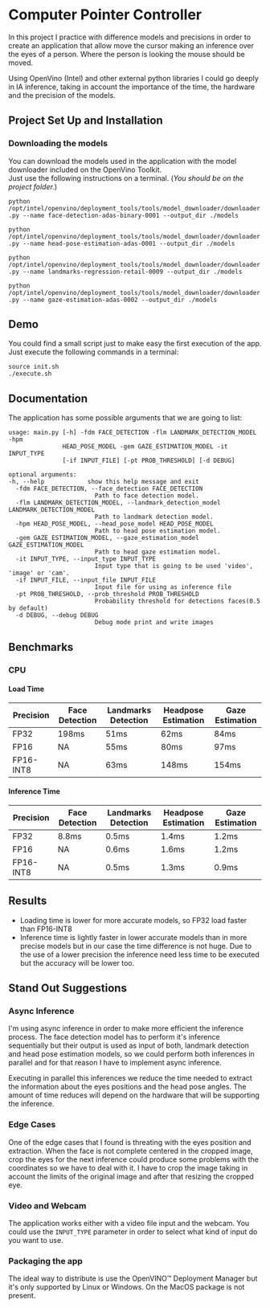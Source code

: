 # Computer Pointer Controller

In this project I practice with difference models and precisions in order to create an application that allow move the cursor making an inference over the eyes of a person. Where the person is looking the mouse should be moved.

Using OpenVino (Intel) and other external python libraries I could go deeply in IA inference, taking in account the importance of the time, the hardware and the precision of the models.

## Project Set Up and Installation
### Downloading the models
You can download the models used in the application with the model downloader included  on the OpenVino Toolkit.  
Just use the following instructions on a terminal. (*You should be on the project folder.*)

`python /opt/intel/openvino/deployment_tools/tools/model_downloader/downloader.py --name face-detection-adas-binary-0001 --output_dir ./models`

`python /opt/intel/openvino/deployment_tools/tools/model_downloader/downloader.py --name head-pose-estimation-adas-0001 --output_dir ./models`

`python /opt/intel/openvino/deployment_tools/tools/model_downloader/downloader.py --name landmarks-regression-retail-0009 --output_dir ./models`

`python /opt/intel/openvino/deployment_tools/tools/model_downloader/downloader.py --name gaze-estimation-adas-0002 --output_dir ./models`

## Demo
You could find a small script just to make easy the first execution of the app. Just execute the following commands in a terminal:
```
source init.sh
./execute.sh
```

## Documentation
The application has some possible arguments that we are going to list:

```
usage: main.py [-h] -fdm FACE_DETECTION -flm LANDMARK_DETECTION_MODEL -hpm
               HEAD_POSE_MODEL -gem GAZE_ESTIMATION_MODEL -it INPUT_TYPE
               [-if INPUT_FILE] [-pt PROB_THRESHOLD] [-d DEBUG]

optional arguments:  
-h, --help            show this help message and exit  
  -fdm FACE_DETECTION, --face_detection FACE_DETECTION  
                        Path to face detection model.  
  -flm LANDMARK_DETECTION_MODEL, --landmark_detection_model LANDMARK_DETECTION_MODEL  
                        Path to landmark detection model.  
  -hpm HEAD_POSE_MODEL, --head_pose_model HEAD_POSE_MODEL  
                        Path to head pose estimation model.  
  -gem GAZE_ESTIMATION_MODEL, --gaze_estimation_model GAZE_ESTIMATION_MODEL  
                        Path to head gaze estimation model.  
  -it INPUT_TYPE, --input_type INPUT_TYPE  
                        Input type that is going to be used 'video', 'image' or 'cam'.  
  -if INPUT_FILE, --input_file INPUT_FILE  
                        Input file for using as inference file  
  -pt PROB_THRESHOLD, --prob_threshold PROB_THRESHOLD  
                        Probability threshold for detections faces(0.5 by default)  
  -d DEBUG, --debug DEBUG  
                        Debug mode print and write images  
```

## Benchmarks
### CPU
#### Load Time
| Precision       | Face Detection   | Landmarks Detection        | Headpose Estimation | Gaze Estimation |
|--------------------|---------------|-----------|-------------|-----------|
|FP32      |  198ms        | 51ms     | 62ms       | 84ms     |
|FP16      |  NA           | 55ms     | 80ms       | 97ms     |  
|FP16-INT8 |  NA           | 63ms     | 148ms      | 154ms     |

#### Inference Time
| Precision       | Face Detection   | Landmarks Detection        | Headpose Estimation | Gaze Estimation |
|--------------------|---------------|-----------|-------------|-----------|
|FP32       | 8.8ms         | 0.5ms     | 1.4ms       | 1.2ms     |
|FP16       | NA            | 0.6ms     | 1.6ms       | 1.2ms     |
|FP16-INT8  | NA            | 0.5ms     | 1.3ms       | 0.9ms     |

## Results
* Loading time is lower for more accurate models, so FP32 load faster than FP16-INT8
* Inference time is lightly faster in lower accurate models than in more precise models but in our case the time difference is not huge. Due to the use of a lower precision the inference need less time to be executed but the accuracy will be lower too.

## Stand Out Suggestions

### Async Inference
I'm using async inference in order to make more efficient the inference process. The face detection model has to perform it's inference sequentially but their output is used as input of both, landmark detection and head pose estimation models, so we could perform both inferences in parallel and for that reason I have to implement async inference. 

Executing in parallel this inferences we reduce the time needed to extract the information about the eyes positions and the head pose angles. The amount of time reduces will depend on the hardware that will be supporting the inference.

### Edge Cases
One of the edge cases that I found is threating with the eyes position and extraction. When the face is not complete centered in the cropped image, crop the eyes for the next inference could produce some problems with the coordinates so we have to deal with it. I have to crop the image taking in account the limits of the original image and after that resizing the cropped eye.

### Video and Webcam
The application works either with a video file input and the webcam. You could use the `INPUT_TYPE` parameter in order to select what kind of input do you want to use.

### Packaging the app

The ideal way to distribute is use the OpenVINO™ Deployment Manager but it's only supported by Linux or Windows. On the MacOS package is not present.
